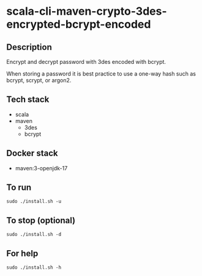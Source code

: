 # scala-cli-maven-crypto-3des-encrypted-bcrypt-encoded

## Description
Encrypt and decrypt password with 3des
encoded with bcrypt.

When storing a password it is best practice
to use a one-way hash such as bcrypt, scrypt,
or argon2.

## Tech stack
- scala
- maven
  - 3des
  - bcrypt

## Docker stack
- maven:3-openjdk-17

## To run
`sudo ./install.sh -u`

## To stop (optional)
`sudo ./install.sh -d`

## For help
`sudo ./install.sh -h`
